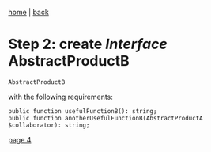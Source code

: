 [home](./page01.md) | [back](./page02.md)

# Step 2: create *Interface* **AbstractProductB**

```
AbstractProductB
```
with the following requirements:
```
public function usefulFunctionB(): string;
public function anotherUsefulFunctionB(AbstractProductA $collaborator): string;
```


[page 4](./page04.md)
